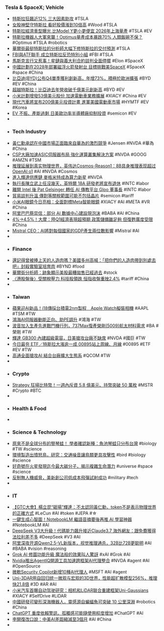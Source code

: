 ### Tesla & SpaceX; Vehicle
- [特斯拉狂飆近12% 三大因素助攻](https://search.app/6Mgam) #TSLA
- [女股神堅守特斯拉 看好股價漲到10倍高](https://search.app/ySN3g) #Wood #TSLA
- [特斯拉經濟車型曝光 比Model Y更小更便宜 2026年上海量產](https://search.app/RFeC9) #TSLA #EV
- [特斯拉機器人大軍來襲！Optimus量產成本暴跌70% 人類飯碗不保？](https://search.app/DpH1i) #Optimus #TSLA #robotics
- [華爾街最挺特斯拉的分析師大幅下修特斯拉的交付預測](https://www.inside.com.tw/article/37953-tesla-tsla-cheerleader-wall-street-slashed-delivery-estimate) #TSLA
- [FBI與ATF聯手 成立特斯拉反恐特別小組](https://search.app/opZnr) #FBI #TSLA
- [馬斯克言行又惹事！星鏈與義大利合約談判全面停擺](https://search.app/PTwBL) #Elon #SpaceX
- [中國計劃在2028年部署磁浮火箭發射台 目標挑戰美SpaceX](https://www.rti.org.tw/news/view/id/2243120) #SpaceX #space #China
- [比亞迪(BYD)公布Q4單季獲利創新高，年增73%，積極於歐洲擴張](https://search.app/Tw8Gc) #BYD #EV #China
- [超越特斯拉！比亞迪去年營收破千億美元創新高](https://money.udn.com/money/story/5603/8630148) #BYD #EV
- [小米計劃增發53億美元股份 加速電動車業務擴展](https://search.app/SFya4) #XIACY #China #EV
- [現代汽車將宣布200億美元投資計畫 進軍美國電動車市場](https://search.app/UvesA) #HYMTF #EV #Korea
- [EV 不振、產能過剩 日美歐功率半導體廠抑制投資](https://search.app/m8Y2N) #semicon #EV
-
- ### Tech Industry
- [黃仁勳承認在中國市場正面臨來自華為的激烈競爭](https://search.app/cfNo8) #Jensen #NVDA #華為 #China
- [CSP大廠加速ASIC伺服器布局 強化運算叢集解決方案](https://search.app/ZvuSh) #NVDA #GOOG #AMZN #TSM
- [推理延展到真实物理世界，英伟达Cosmos-Reason1：8B具身推理表现超过OpenAI ο1](https://www.jiqizhixin.com/articles/2025-03-25-10) #AI #NVDA #Cosmos
- [進入輝達供應鏈 麥格米特成為算力新星](https://search.app/WdMiq) #NVDA
- [執行長陳立武上任沒幾天，英特爾 18A 研發老將宣布退休](https://search.app/vj8Bs) #INTC #labor
- [離開 Intel 後 Pat Gelsinger 轉任 AI 傳教平台 Gloo 董事長](https://search.app/beLW8) #INTC #labor
- [貿易談判升溫 傳對等關稅範圍可能不包括晶片](https://search.app/V3rR8) #semicon #tariff
- [小米AI眼鏡今日亮相：全面對標Meta智能眼鏡](https://search.app/STLzE) #XIACY #AI #META #VR #China
- [阿里巴巴蔡崇信：部分 AI 數據中心建設現泡沫](https://search.app/6xxd5) #BABA #AI #China
- [4%→4.5%！大摩：陸Q1經濟表現超預期 政策儲備雖足夠 但復甦廣度受限](https://search.app/yoMav) #China
- [Mistral CEO：AI將對每個國家的GDP產生兩位數影響](https://www.moneydj.com/kmdj/news/newsviewer.aspx?a=ef033eba-fcd6-44ea-a645-ddfc18242d3f) #Mistral #AI
-
- ### Finance
- [還記得曾被捧上天的人造肉嗎？美國多州高喊：「把你們的人造肉帶到別處去吧」封殺實驗室培育肉](https://search.app/dapr7) #BYND #food
- [華爾街分析師：跡象顯示美股最糟拋售已經過去](https://search.app/z8E2p) #stock
- [〈港股盤後〉受關稅壓力 科技股領跌 恒指收盤重挫2.4%](https://search.app/XjLoU) #tariff #China
-
- ### Taiwan
- [蘋果迎AI新品！i18傳採台積電2nm製程　Apple Watch擬裝相機](https://news.ttv.com.tw/news/11403250022300N) #AAPL #TSM #TW
- [鴻海AI伺服器動能正向、助PE調升](https://search.app/vp6MH) #鴻海 #TW
- [波音加入生產先進戰鬥機行列，737Max復產榮剛(5009)航太材料需求](https://search.app/p32yf) #BA #榮剛 #TW
- [輝達 GB300 內建超級電容，日美搶攻台廠不缺席](https://search.app/b7goa) #NVDA #國巨 #TW
- [今日最夯 ETF／特斯拉大漲逾一成 00895站上周線、月線](https://money.udn.com/money/story/5618/8631084) #00895 #ETF #EV #TW
- [高通全面搶攻AI 結合台廠擴大生態系](https://ec.ltn.com.tw/article/breakingnews/4991189) #QCOM #TW
-
- ### Crypto
- [Strategy 狂掃比特幣！一週內斥資 5.8 億美元、持幣突破 50 萬枚](https://search.app/kPzQr) #MSTR #Crypto #BTC
-
- ### Health & Food
-
- ### Science & Technology
- [原來不是全球分布的豎琴蛙！ 學者確認新種：魚池琴蛙只分布台灣](https://search.app/tm6nA) #biology #TW #science
- [環境製造出憤怒鳥，研究：交通噪音讓鳥類更具攻擊性](https://search.app/y2EzG) #bird #biology #science
- [好奇號在火星發現迄今最大碳分子，揭示複雜生命潛力](https://search.app/KX4GE) #universe #space #science
- [反制無人機威脅，美新創公司低成本飛彈試射成功](https://search.app/fN162) #military #tech
-
- ### IT
- [【GTC大會】楊立昆“砸場”輝達：不太認同黃仁勳，token不是表示物理世界的正確方式](https://search.app/rk8y2) #LeCun #AI #token #JEPA #☆
- [一鍵生成心智圖！NotebookLM 繼語音摘要後再推 AI 學習神器](https://search.app/8Biyw) #NotebookLM #AI
- [DeepSeek V3大升級！代碼能力飆升接近Claude3.7 海外網友：跟免費獲得法拉利差不多](https://search.app/hwLK5) #DeepSeek #V3 #AI
- [阿里深夜开源Qwen2.5-VL新版本，视觉推理通杀，32B比72B更聪明](https://www.jiqizhixin.com/articles/2025-03-25-6) #AI #BABA #vision #reasoning
- [Grok AI 修圖功能升級 魔法般的效果叫人驚訝](https://search.app/HmK4T) #xAI #Grok #AI
- [Nvidia推出AgentIQ開源工具加速跨框架AI代理整合](https://search.app/Jci5y) #NVDA #agent #AI #OpenSource
- [微軟Security Copilot新增10種AI代理人](https://search.app/1BZm7) #MSFT #AI #agent
- [Uni-3DAR用自回归统一微观与宏观的3D世界，性能超扩散模型256%，推理快21.8倍](https://www.jiqizhixin.com/articles/2025-03-25-11) #3D #AR #AI
- [小米汽车首曝自动驾驶研究：相机和LiDAR联合重建框架Uni-Gaussians](https://www.jiqizhixin.com/articles/2025-03-25-2) #XIACY #SelfDrive #LiDAR
- [中國研發可變形深海機器人，靈感源自蝙蝠魚可突破 10 公里深淵](https://search.app/CYWP2) #robotics #China
- [ChatGPT 重度依賴警訊，孤獨感可能隨使用程度增加](https://search.app/ckCHz) #ChatGPT #AI
- [李開復改口說：中美AI差距縮減至3個月](https://ec.ltn.com.tw/article/breakingnews/4991083) #AI #China
-